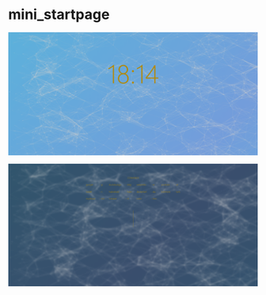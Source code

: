 # mini_startpage

![alt text](https://github.com/J-CITY/mini_startpage/blob/master/screens/1.PNG)

![alt text](https://github.com/J-CITY/mini_startpage/blob/master/screens/2.PNG)
